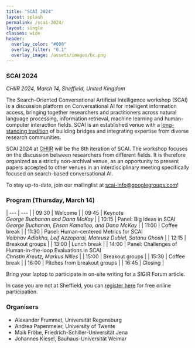 ```yaml
---
title: "SCAI 2024"
layout: splash
permalink: /scai-2024/
layout: single
classes: wide
header:
  overlay_color: "#000"
  overlay_filter: "0.1"
  overlay_image: /assets/images/bc.png
---
```


### SCAI 2024
<i>CHIIR 2024, March 14, Sheffield, United Kingdom</i>

The Search-Oriented Conversational Artificial Intelligence workshop (SCAI) is a discussion platform on Conversational AI for intelligent information access, bringing together researchers and practitioners across natural language processing, information retrieval, machine learning and human-computer interaction fields. SCAI is an established venue with a <a href="/events/">long-standing tradition</a> of building bridges and integrating expertise from diverse research communities.

SCAI 2024 at <a href="https://chiir2024.github.io/">CHIIR</a> will be the 8th iteration of SCAI. The workshop focuses on the discussion between researchers from different fields. It is therefore organized as a strictly non-archival venue, as an opportunity to present papers accepted to other venues in an interdisciplinary meeting specifically focused on search-based conversational AI.

To stay up-to-date, join our mailinglist at [scai-info@googlegroups.com](https://groups.google.com/g/scai-info)!

### Program (Thursday, March 14)

| --- | --- |
| 09:30 | Welcome |
| 09:45 | Keynote <br> *George Buchanan and Dana McKay* |
| 10:15 | Panel: Big Ideas in SCAI <br> *George Buchanan, Ehsan Kamalloo, and Dana McKay* |
| 11:00 | Coffee break |
| 11:30 | Panel: Human-centered Metrics for SCAI <br> *Vaibhav Adlakha, Leif Azzopardi, Mateusz Dubiel, Satanu Ghosh* |
| 12:15 | Breakout groups |
| 13:00 | Lunch break |
| 14:00 | Panel: Challenges of Human-in-the-loop Evaluations in SCAI <br> *Christin Kreutz, Markus Nilles* |
| 15:00 | Breakout groups |
| 15:30 | Coffee break |
| 16:00 | Pitches from breakout groups |
| 16:45 | Closing |

Bring your laptop to participate in on-site writing for a SIGIR Forum article.

In case you are not at Sheffield, you can [register here](https://forms.gle/a9dwtHbSBDXb9tXh7) for free online participation.


### Organisers

* Alexander Frummet, Universität Regensburg
* Andrea Papenmeier, University of Twente
* Maik Fröbe, Friedrich-Schiller-Universität Jena
* Johannes Kiesel, Bauhaus-Universität Weimar


